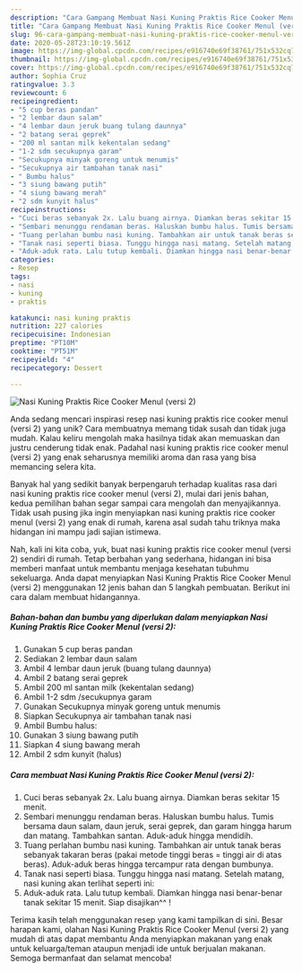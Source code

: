 ```yaml
---
description: "Cara Gampang Membuat Nasi Kuning Praktis Rice Cooker Menul (versi 2), Lezat"
title: "Cara Gampang Membuat Nasi Kuning Praktis Rice Cooker Menul (versi 2), Lezat"
slug: 96-cara-gampang-membuat-nasi-kuning-praktis-rice-cooker-menul-versi-2-lezat
date: 2020-05-28T23:10:19.561Z
image: https://img-global.cpcdn.com/recipes/e916740e69f38761/751x532cq70/nasi-kuning-praktis-rice-cooker-menul-versi-2-foto-resep-utama.jpg
thumbnail: https://img-global.cpcdn.com/recipes/e916740e69f38761/751x532cq70/nasi-kuning-praktis-rice-cooker-menul-versi-2-foto-resep-utama.jpg
cover: https://img-global.cpcdn.com/recipes/e916740e69f38761/751x532cq70/nasi-kuning-praktis-rice-cooker-menul-versi-2-foto-resep-utama.jpg
author: Sophia Cruz
ratingvalue: 3.3
reviewcount: 6
recipeingredient:
- "5 cup beras pandan"
- "2 lembar daun salam"
- "4 lembar daun jeruk buang tulang daunnya"
- "2 batang serai geprek"
- "200 ml santan milk kekentalan sedang"
- "1-2 sdm secukupnya garam"
- "Secukupnya minyak goreng untuk menumis"
- "Secukupnya air tambahan tanak nasi"
- " Bumbu halus"
- "3 siung bawang putih"
- "4 siung bawang merah"
- "2 sdm kunyit halus"
recipeinstructions:
- "Cuci beras sebanyak 2x. Lalu buang airnya. Diamkan beras sekitar 15 menit."
- "Sembari menunggu rendaman beras. Haluskan bumbu halus. Tumis bersama daun salam, daun jeruk, serai geprek, dan garam hingga harum dan matang. Tambahkan santan. Aduk-aduk hingga mendidih."
- "Tuang perlahan bumbu nasi kuning. Tambahkan air untuk tanak beras sebanyak takaran beras (pakai metode tinggi beras = tinggi air di atas beras). Aduk-aduk beras hingga tercampur rata dengan bumbunya."
- "Tanak nasi seperti biasa. Tunggu hingga nasi matang. Setelah matang, nasi kuning akan terlihat seperti ini:"
- "Aduk-aduk rata. Lalu tutup kembali. Diamkan hingga nasi benar-benar tanak sekitar 15 menit. Siap disajikan^^ !"
categories:
- Resep
tags:
- nasi
- kuning
- praktis

katakunci: nasi kuning praktis 
nutrition: 227 calories
recipecuisine: Indonesian
preptime: "PT10M"
cooktime: "PT51M"
recipeyield: "4"
recipecategory: Dessert

---
```



![Nasi Kuning Praktis Rice Cooker Menul (versi 2)](https://img-global.cpcdn.com/recipes/e916740e69f38761/751x532cq70/nasi-kuning-praktis-rice-cooker-menul-versi-2-foto-resep-utama.jpg)

Anda sedang mencari inspirasi resep nasi kuning praktis rice cooker menul (versi 2) yang unik? Cara membuatnya memang tidak susah dan tidak juga mudah. Kalau keliru mengolah maka hasilnya tidak akan memuaskan dan justru cenderung tidak enak. Padahal nasi kuning praktis rice cooker menul (versi 2) yang enak seharusnya memiliki aroma dan rasa yang bisa memancing selera kita.



Banyak hal yang sedikit banyak berpengaruh terhadap kualitas rasa dari nasi kuning praktis rice cooker menul (versi 2), mulai dari jenis bahan, kedua pemilihan bahan segar sampai cara mengolah dan menyajikannya. Tidak usah pusing jika ingin menyiapkan nasi kuning praktis rice cooker menul (versi 2) yang enak di rumah, karena asal sudah tahu triknya maka hidangan ini mampu jadi sajian istimewa.


Nah, kali ini kita coba, yuk, buat nasi kuning praktis rice cooker menul (versi 2) sendiri di rumah. Tetap berbahan yang sederhana, hidangan ini bisa memberi manfaat untuk membantu menjaga kesehatan tubuhmu sekeluarga. Anda dapat menyiapkan Nasi Kuning Praktis Rice Cooker Menul (versi 2) menggunakan 12 jenis bahan dan 5 langkah pembuatan. Berikut ini cara dalam membuat hidangannya.

<!--inarticleads1-->

##### Bahan-bahan dan bumbu yang diperlukan dalam menyiapkan Nasi Kuning Praktis Rice Cooker Menul (versi 2):

1. Gunakan 5 cup beras pandan
1. Sediakan 2 lembar daun salam
1. Ambil 4 lembar daun jeruk (buang tulang daunnya)
1. Ambil 2 batang serai geprek
1. Ambil 200 ml santan milk (kekentalan sedang)
1. Ambil 1-2 sdm /secukupnya garam
1. Gunakan Secukupnya minyak goreng untuk menumis
1. Siapkan Secukupnya air tambahan tanak nasi
1. Ambil  Bumbu halus:
1. Gunakan 3 siung bawang putih
1. Siapkan 4 siung bawang merah
1. Ambil 2 sdm kunyit (halus)




<!--inarticleads2-->

##### Cara membuat Nasi Kuning Praktis Rice Cooker Menul (versi 2):

1. Cuci beras sebanyak 2x. Lalu buang airnya. Diamkan beras sekitar 15 menit.
1. Sembari menunggu rendaman beras. Haluskan bumbu halus. Tumis bersama daun salam, daun jeruk, serai geprek, dan garam hingga harum dan matang. Tambahkan santan. Aduk-aduk hingga mendidih.
1. Tuang perlahan bumbu nasi kuning. Tambahkan air untuk tanak beras sebanyak takaran beras (pakai metode tinggi beras = tinggi air di atas beras). Aduk-aduk beras hingga tercampur rata dengan bumbunya.
1. Tanak nasi seperti biasa. Tunggu hingga nasi matang. Setelah matang, nasi kuning akan terlihat seperti ini:
1. Aduk-aduk rata. Lalu tutup kembali. Diamkan hingga nasi benar-benar tanak sekitar 15 menit. Siap disajikan^^ !




Terima kasih telah menggunakan resep yang kami tampilkan di sini. Besar harapan kami, olahan Nasi Kuning Praktis Rice Cooker Menul (versi 2) yang mudah di atas dapat membantu Anda menyiapkan makanan yang enak untuk keluarga/teman ataupun menjadi ide untuk berjualan makanan. Semoga bermanfaat dan selamat mencoba!
